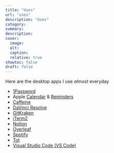 ```yaml
---
title: "Uses"
url: "uses"
description: "Uses"
category:
summary:
description: 
cover:
  image:
  alt:
  caption: 
  relative: true
showtoc: false
draft: false
---
```


Here are the desktop apps I use *almost* everyday

- [1Password](https://1password.com)
- Apple [Calendar](https://www.icloud.com/calendar) & [Reminders](https://www.icloud.com/reminders)
- [Caffeine](https://intelliscapesolutions.com/apps/caffeine)
- [DaVinci Resolve](https://www.blackmagicdesign.com/products/davinciresolve/)
- [GitKraken](https://www.gitkraken.com/)
- [iTerm2](https://iterm2.com/)
- [Notion](https://notion.so)
- [Overleaf](https://www.overleaf.com/)
- [Spotify](https://www.spotify.com/)
- [Tot](https://tot.rocks/)
- [Visual Studio Code (VS Code)](https://code.visualstudio.com/)
